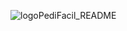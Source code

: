 ![logoPediFacil_README](https://user-images.githubusercontent.com/60902626/79611563-44434180-80d1-11ea-8e7a-37f0b3bc3aa1.png)
